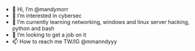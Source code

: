 - 👋 Hi, I’m @mandymorr
- 👀 I’m interested in cybersec
- 🌱 I’m currently learning networking, windows and linux server hacking, python and bash
- 💞️ I’m looking to get a job on it
- 📫 How to reach me TW/IG @mmanndyyy
